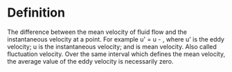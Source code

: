 # Definition

The difference between the mean velocity of fluid flow and the
instantaneous velocity at a point. For example u' = u - , where u' is
the eddy velocity; u is the instantaneous velocity; and is mean
velocity. Also called fluctuation velocity. Over the same interval which
defines the mean velocity, the average value of the eddy velocity is
necessarily zero.
